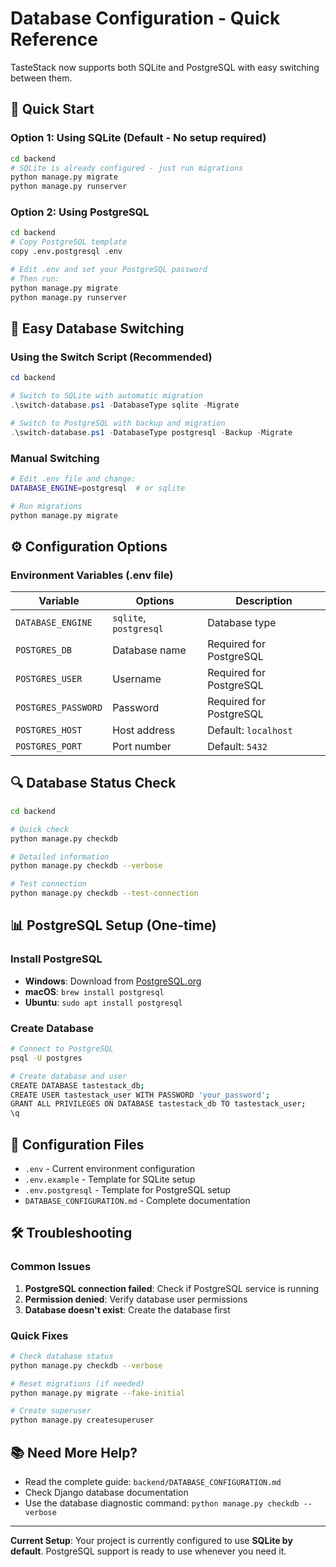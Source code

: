 # Database Configuration - Quick Reference

TasteStack now supports both SQLite and PostgreSQL with easy switching between them.

## 🚀 Quick Start

### Option 1: Using SQLite (Default - No setup required)
```bash
cd backend
# SQLite is already configured - just run migrations
python manage.py migrate
python manage.py runserver
```

### Option 2: Using PostgreSQL
```bash
cd backend
# Copy PostgreSQL template
copy .env.postgresql .env

# Edit .env and set your PostgreSQL password
# Then run:
python manage.py migrate
python manage.py runserver
```

## 🔄 Easy Database Switching

### Using the Switch Script (Recommended)
```powershell
cd backend

# Switch to SQLite with automatic migration
.\switch-database.ps1 -DatabaseType sqlite -Migrate

# Switch to PostgreSQL with backup and migration
.\switch-database.ps1 -DatabaseType postgresql -Backup -Migrate
```

### Manual Switching
```bash
# Edit .env file and change:
DATABASE_ENGINE=postgresql  # or sqlite

# Run migrations
python manage.py migrate
```

## ⚙️ Configuration Options

### Environment Variables (.env file)

| Variable | Options | Description |
|----------|---------|-------------|
| `DATABASE_ENGINE` | `sqlite`, `postgresql` | Database type |
| `POSTGRES_DB` | Database name | Required for PostgreSQL |
| `POSTGRES_USER` | Username | Required for PostgreSQL |
| `POSTGRES_PASSWORD` | Password | Required for PostgreSQL |
| `POSTGRES_HOST` | Host address | Default: `localhost` |
| `POSTGRES_PORT` | Port number | Default: `5432` |

## 🔍 Database Status Check

```bash
cd backend

# Quick check
python manage.py checkdb

# Detailed information
python manage.py checkdb --verbose

# Test connection
python manage.py checkdb --test-connection
```

## 📊 PostgreSQL Setup (One-time)

### Install PostgreSQL
- **Windows**: Download from [PostgreSQL.org](https://www.postgresql.org/download/windows/)
- **macOS**: `brew install postgresql`
- **Ubuntu**: `sudo apt install postgresql`

### Create Database
```bash
# Connect to PostgreSQL
psql -U postgres

# Create database and user
CREATE DATABASE tastestack_db;
CREATE USER tastestack_user WITH PASSWORD 'your_password';
GRANT ALL PRIVILEGES ON DATABASE tastestack_db TO tastestack_user;
\q
```

## 📁 Configuration Files

- `.env` - Current environment configuration
- `.env.example` - Template for SQLite setup
- `.env.postgresql` - Template for PostgreSQL setup
- `DATABASE_CONFIGURATION.md` - Complete documentation

## 🛠️ Troubleshooting

### Common Issues
1. **PostgreSQL connection failed**: Check if PostgreSQL service is running
2. **Permission denied**: Verify database user permissions
3. **Database doesn't exist**: Create the database first

### Quick Fixes
```bash
# Check database status
python manage.py checkdb --verbose

# Reset migrations (if needed)
python manage.py migrate --fake-initial

# Create superuser
python manage.py createsuperuser
```

## 📚 Need More Help?

- Read the complete guide: `backend/DATABASE_CONFIGURATION.md`
- Check Django database documentation
- Use the database diagnostic command: `python manage.py checkdb --verbose`

---

**Current Setup**: Your project is currently configured to use **SQLite by default**. PostgreSQL support is ready to use whenever you need it.
